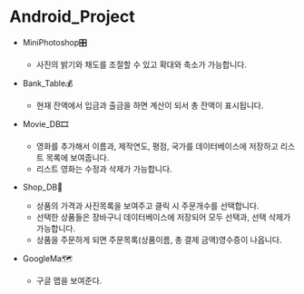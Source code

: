 # Android_Project
- MiniPhotoshop🎛
    - 사진의 밝기와 채도를 조절할 수 있고 확대와 축소가 가능합니다.

- Bank_Table💰
    - 현재 잔액에서 입금과 출금을 하면 계산이 되서 총 잔액이 표시됩니다. 
   
- Movie_DB🎞
    - 영화를 추가해서 이름과, 제작연도, 평점, 국가를 데이터베이스에 저장하고 리스트 목록에 보여줍니다.
    - 리스트 영화는 수정과 삭제가 가능합니다.
    
- Shop_DB🏢
    - 상품의 가격과 사진목록을 보여주고 클릭 시 주문개수를 선택합니다.
    - 선택한 상품들은 장바구니 데이터베이스에 저장되어 모두 선택과, 선택 삭제가 가능합니다.
    - 상품을 주문하게 되면 주문목록(상품이름, 총 결제 금액)영수증이 나옵니다.
    
 - GoogleMa🗺
    - 구글 맵을 보여준다.
    
